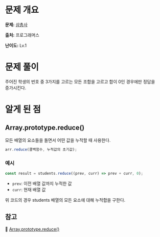 # 문제 개요

**문제:** [삼총사](https://school.programmers.co.kr/learn/courses/30/lessons/131705)

**출처:** 프로그래머스

**난이도:** Lv.1

# 문제 풀이

주어진 학생의 번호 중 3가지를 고르는 모든 조합을 고르고 합이 0인 경우에만 정답을 증가시킨다.

# 알게 된 점

## Array.prototype.reduce()

모든 배열의 요소들을 돌면서 어떤 값을 누적할 때 사용한다.

```jsx
arr.reduce(콜백함수, 누적값의 초기값);
```

### 예시

```jsx
const result = students.reduce((prev, curr) => prev + curr, 0);
```

- `prev`: 이전 배열 값까지 누적한 값
- `curr`: 현재 배열 값

위 코드의 경우 students 배열의 모든 요소에 대해 누적합을 구한다.

## 참고

🔗 [Array.prototype.reduce()](https://velog.io/@younoah/JS-%EC%9E%90%EB%B0%94%EC%8A%A4%ED%81%AC%EB%A6%BD%ED%8A%B8-%EB%B0%B0%EC%97%B4%EA%B4%80%EB%A0%A8-%EB%A9%94%EC%86%8C%EB%93%9C-%EC%B4%9D%EC%A0%95%EB%A6%AC)
